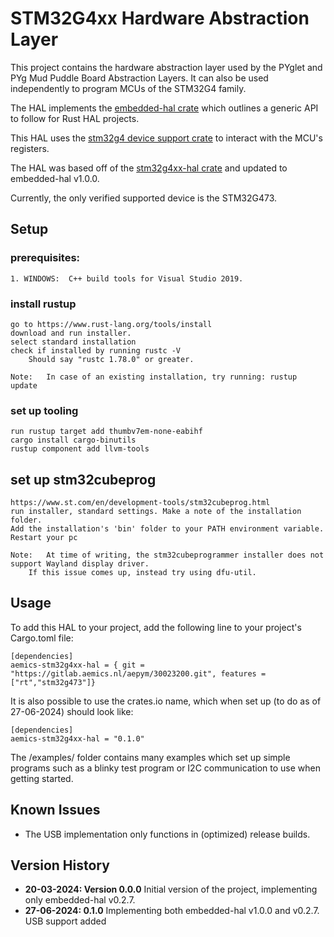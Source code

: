 # STM32G4xx Hardware Abstraction Layer
This project contains the hardware abstraction layer used by the PYglet and PYg Mud Puddle Board Abstraction Layers. It can also be used independently to program MCUs of the STM32G4 family. 

The HAL implements the [embedded-hal crate](https://docs.rs/embedded-hal/latest/embedded_hal/#embedded-hal) which outlines a generic API to follow for Rust HAL projects.

This HAL uses the [stm32g4 device support crate](https://docs.rs/crate/stm32g4/0.15.1) to interact with the MCU's registers.

The HAL was based off of the [stm32g4xx-hal crate](https://github.com/stm32-rs/stm32g4xx-hal) and updated to embedded-hal v1.0.0.

Currently, the only verified supported device is the STM32G473.

## Setup
### prerequisites:
	1. WINDOWS:  C++ build tools for Visual Studio 2019.
	

### install rustup
	go to https://www.rust-lang.org/tools/install
	download and run installer.
	select standard installation
	check if installed by running rustc -V
		Should say "rustc 1.78.0" or greater.

	Note: 	In case of an existing installation, try running: rustup update
	

### set up tooling 
	run rustup target add thumbv7em-none-eabihf
	cargo install cargo-binutils 
	rustup component add llvm-tools

## set up stm32cubeprog
	https://www.st.com/en/development-tools/stm32cubeprog.html
	run installer, standard settings. Make a note of the installation folder.
	Add the installation's 'bin' folder to your PATH environment variable.
	Restart your pc

	Note: 	At time of writing, the stm32cubeprogrammer installer does not support Wayland display driver.
		If this issue comes up, instead try using dfu-util.


## Usage
To add this HAL to your project, add the following line to your project's Cargo.toml file:

```
[dependencies]
aemics-stm32g4xx-hal = { git = "https://gitlab.aemics.nl/aepym/30023200.git", features = ["rt","stm32g473"]}
```

It is also possible to use the crates.io name, which when set up (to do as of 27-06-2024) should look like:

```
[dependencies]
aemics-stm32g4xx-hal = "0.1.0" 
```

The /examples/ folder contains many examples which set up simple programs such as a blinky test program or I2C communication to use when getting started.


## Known Issues
* The USB implementation only functions in (optimized) release builds.


## Version History
* **20-03-2024: Version 0.0.0**
    Initial version of the project, implementing only embedded-hal v0.2.7. 
* **27-06-2024: 0.1.0**
    Implementing both embedded-hal v1.0.0 and v0.2.7. 
    USB support added
